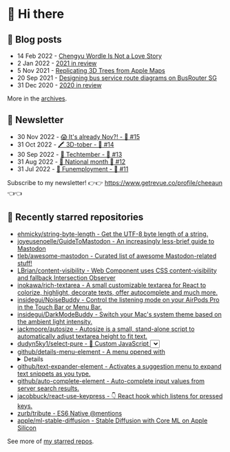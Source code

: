 # 👋 Hi there

## 📝 Blog posts

<!-- feed start -->
- 14 Feb 2022 - [Chengyu Wordle Is Not a Love Story](https://cheeaun.com/blog/2022/02/chengyu-wordle-is-not-a-love-story/)
- 2 Jan 2022 - [2021 in review](https://cheeaun.com/blog/2022/01/2021-in-review/)
- 5 Nov 2021 - [Replicating 3D Trees from Apple Maps](https://cheeaun.com/blog/2021/11/replicating-3d-trees-apple-maps/)
- 20 Sep 2021 - [Designing bus service route diagrams on BusRouter SG](https://cheeaun.com/blog/2021/09/bus-service-route-diagrams-busrouter-sg/)
- 31 Dec 2020 - [2020 in review](https://cheeaun.com/blog/2020/12/2020-in-review/)
<!-- feed end -->

More in the [archives](https://cheeaun.com/blog/archives/).

## 📰 Newsletter

<!-- newsletter start -->
- 30 Nov 2022 - [😱 It's already Nov?! - 🥫 #15](https://www.getrevue.co/profile/cheeaun/issues/it-s-already-nov-15-1433832)
- 31 Oct 2022 - [🖍️ 3D-tober - 🥫 #14](https://www.getrevue.co/profile/cheeaun/issues/3d-tober-14-1385284)
- 30 Sep 2022 - [🍎 Techtember - 🥫 #13](https://www.getrevue.co/profile/cheeaun/issues/techtember-13-1335515)
- 31 Aug 2022 - [🎏 National month 🥫 #12](https://www.getrevue.co/profile/cheeaun/issues/national-month-12-1289556)
- 31 Jul 2022 - [🕺 Funemployment - 🥫 #11](https://www.getrevue.co/profile/cheeaun/issues/funemployment-11-1247643)
<!-- newsletter end -->

Subscribe to my newsletter! 👉👉 https://www.getrevue.co/profile/cheeaun 👈👈

## 🌟 Recently starred repositories

<!-- starred repos start -->
- [ehmicky/string-byte-length - Get the UTF-8 byte length of a string.](https://github.com/ehmicky/string-byte-length)
- [joyeusenoelle/GuideToMastodon - An increasingly less-brief guide to Mastodon](https://github.com/joyeusenoelle/GuideToMastodon)
- [tleb/awesome-mastodon - Curated list of awesome Mastodon-related stuff!](https://github.com/tleb/awesome-mastodon)
- [LBrian/content-visibility - Web Component uses CSS content-visibility and fallback Intersection Observer](https://github.com/LBrian/content-visibility)
- [inokawa/rich-textarea - A small customizable textarea for React to colorize, highlight, decorate texts, offer autocomplete and much more.](https://github.com/inokawa/rich-textarea)
- [insidegui/NoiseBuddy - Control the listening mode on your AirPods Pro in the Touch Bar or Menu Bar.](https://github.com/insidegui/NoiseBuddy)
- [insidegui/DarkModeBuddy - Switch your Mac's system theme based on the ambient light intensity.](https://github.com/insidegui/DarkModeBuddy)
- [jackmoore/autosize - Autosize is a small, stand-alone script to automatically adjust textarea height to fit text.](https://github.com/jackmoore/autosize)
- [dudyn5ky1/select-pure - 🎉 Custom JavaScript <select> component. Easy-to-use, accessible, mobile friendly and super efficient.](https://github.com/dudyn5ky1/select-pure)
- [github/details-menu-element - A menu opened with <details>.](https://github.com/github/details-menu-element)
- [github/text-expander-element - Activates a suggestion menu to expand text snippets as you type.](https://github.com/github/text-expander-element)
- [github/auto-complete-element - Auto-complete input values from server search results.](https://github.com/github/auto-complete-element)
- [jacobbuck/react-use-keypress - :point_down: React hook which listens for pressed keys.](https://github.com/jacobbuck/react-use-keypress)
- [zurb/tribute - ES6 Native @mentions](https://github.com/zurb/tribute)
- [apple/ml-stable-diffusion - Stable Diffusion with Core ML on Apple Silicon](https://github.com/apple/ml-stable-diffusion)
<!-- starred repos end -->

See more of [my starred repos](https://github.com/stars/cheeaun/).